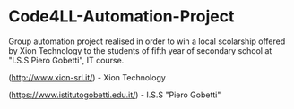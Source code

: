# Code4LL-Automation-Project
Group automation project realised in order to win a local scolarship offered by Xion Technology to the students of fifth year of secondary school at 
"I.S.S Piero Gobetti", IT course. 

(http://www.xion-srl.it/) - Xion Technology

(https://www.istitutogobetti.edu.it/) - I.S.S "Piero Gobetti"
